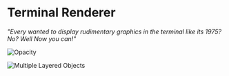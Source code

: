 # Terminal Renderer
*"Every wanted to display rudimentary graphics in the terminal like its 1975? No? Well Now you can!"*

![Opacity](https://i.imgur.com/cQYMjy1.png " ")

![Multiple Layered Objects](https://i.imgur.com/8c10x9A.png " ")

